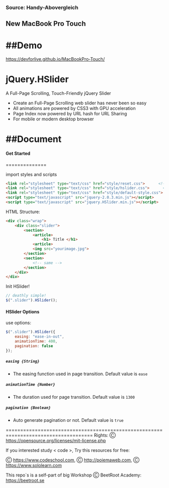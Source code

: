 <h3>Source: Handy-Abovergleich</h3>

<h2>New MacBook Pro Touch</h2>

##Demo
==============
https://devforlive.github.io/MacBookPro-Touch/

jQuery.HSlider
==============

A Full-Page Scrolling, Touch-Friendly jQuery Slider

* Create an Full-Page Scrolling web slider has never been so easy
* All animations are powered by CSS3 with GPU acceleration
* Page Index now powered by URL hash for URL Sharing
* For mobile or modern desktop browser

##Document
==============
#### Get Started
==============

import styles and scripts

```html
<link rel="stylesheet" type="text/css" href="style/reset.css">  	<!--recommended-->
<link rel="stylesheet" type="text/css" href="style/hslider.css">  	  <!--essential-->
<link rel="stylesheet" type="text/css" href="style/default-style.css"> <!--optional-->
<script type="text/javascript" src="jquery-2.0.3.min.js"></script>
<script type="text/javascript" src="jquery.HSlider.min.js"></script>
```

HTML Structure:
```html
<div class="wrap">
	<div class="slider">
		<section>
			<article>
				<h1> Title </h1>
			<article>
			<img src="yourimage.jpg">
		</section>
		<section>
			<!-- same -->
		</section>
	</div>
</div>
```

Init HSlider!
```javascript
// deathly simple!
$(".slider").HSlider();		
```

#### HSlider Options

use options:

```javascript
$(".slider").HSlider({
	easing: "ease-in-out",
	animationTime: 400,
	pagination: false
});
```

##### `easing {String}`

- The easing function used in page transition. Default value is `ease`

##### `animationTime {Number}`

- The duration used for page transition. Default value is `1300`

##### `pagination {Boolean}`

- Auto generate pagination or not. Default value is `true`

====================================================================================
Rights: Ⓒ https://opensource.org/licenses/mit-license.php

If you interested study < code >, Try this resources for free:

Ⓒ https://www.codeschool.com, Ⓒ http://poiemaweb.com, Ⓒ https://www.sololearn.com

This repo`s is a self-part of big Workshop Ⓒ BeetRoot Academy: https://beetroot.se
